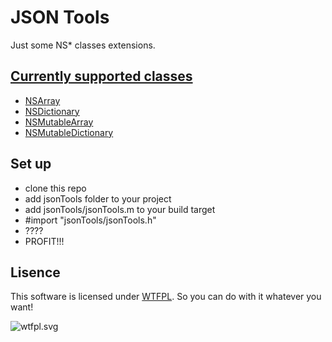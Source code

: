 # JSON Tools #

Just some NS* classes extensions.

## [Currently supported classes](https://bitbucket.org/SR3u/json-tools/wiki/Classes) ##

* [NSArray](https://bitbucket.org/SR3u/json-tools/wiki/NSArray(jsonTools)%20methods)
* [NSDictionary](https://bitbucket.org/SR3u/json-tools/wiki/NSDictionary(jsonTools)%20methods)
* [NSMutableArray](https://bitbucket.org/SR3u/json-tools/wiki/NSMutableArray(jsonTools)%20methods)
* [NSMutableDictionary](https://bitbucket.org/SR3u/json-tools/wiki/NSMutableDictionary(jsonTools)%20methods)


## Set up ##

* clone this repo
* add jsonTools folder to your project
* add jsonTools/jsonTools.m to your build target
* \#import "jsonTools/jsonTools.h"
* ????
* PROFIT!!!

## Lisence ##

This software is licensed under [WTFPL](http://www.wtfpl.net/about/). So you can do with it whatever you want!

![wtfpl.svg](http://www.wtfpl.net/wp-content/uploads/2012/12/wtfpl.svg)